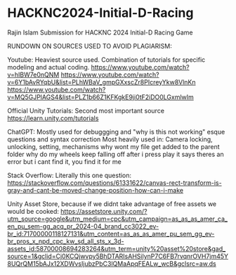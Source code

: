 # HACKNC2024-Initial-D-Racing
Rajin Islam Submission for HACKNC 2024 Initial-D Racing Game

RUNDOWN ON SOURCES USED TO AVOID PLAGIARISM:

Youtube: Heaviest source used.
Combination of tutorials for specific modeling and actual coding.
https://www.youtube.com/watch?v=hIBW7e0nQNM
https://www.youtube.com/watch?v=6Y1bAvRYqbU&list=PLhWBaV_gmpGXxscZr8PIcreyYkw8VlnKn
https://www.youtube.com/watch?v=MQ5GJPlAGS4&list=PLZ1b66Z1KFKgkE9ji0tF2iDO0LGxmlwIm

Official Unity Tutorials: Second most important source
https://learn.unity.com/tutorials

ChatGPT: Mostly used for debuggging and "why is this not working" esque questions and syntax correction
  Most heavily used in:
  Camera locking, unlocking, setting, mechanisms
  why wont my file get added to the parent folder
  why do my wheels keep falling off after i press play
  it says theres an error but i cant find it, you find it for me

Stack Overflow: Literally this one question:
https://stackoverflow.com/questions/61331622/canvas-rect-transform-is-gray-and-cant-be-moved-change-position-how-can-i-make

Unity Asset Store, because if we didnt take advantage of free assets we would be cooked:
https://assetstore.unity.com/?utm_source=google&utm_medium=cpc&utm_campaign=as_as_as_amer_ca_en_pu_sem-gg_acq_pr_2024-04_brand_cc3022_ev-br_id:71700000118127131&utm_content=as_as_as_amer_pu_sem_gg_ev-br_pros_x_npd_cpc_kw_sd_all_sts_x_3d-assets_id:58700008694283264&utm_term=unity%20asset%20store&gad_source=1&gclid=Cj0KCQjwvpy5BhDTARIsAHSilynP7C6FB7rvqnrOVH7jm45Y8UQrQM15bAJx12XDWvsIjubzPbC3lQMaApqFEALw_wcB&gclsrc=aw.ds

